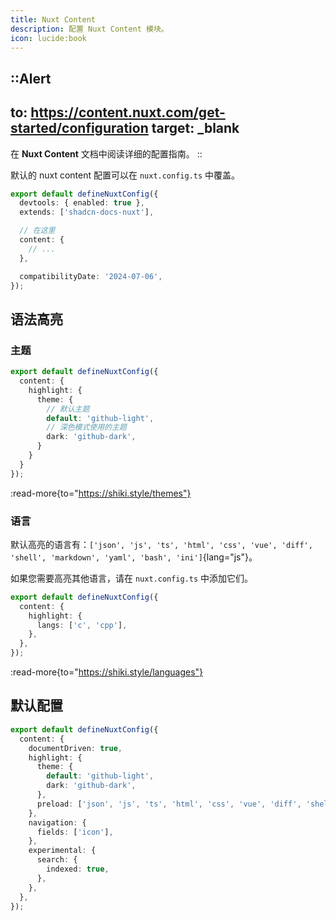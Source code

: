 ```yaml
---
title: Nuxt Content
description: 配置 Nuxt Content 模块。
icon: lucide:book
---
```


::Alert
---
to: https://content.nuxt.com/get-started/configuration
target: _blank
---
在 **Nuxt Content** 文档中阅读详细的配置指南。
::

默认的 nuxt content 配置可以在 `nuxt.config.ts` 中覆盖。

```ts [nuxt.config.ts]
export default defineNuxtConfig({
  devtools: { enabled: true },
  extends: ['shadcn-docs-nuxt'],

  // 在这里
  content: {
    // ...
  },

  compatibilityDate: '2024-07-06',
});
```

## 语法高亮

### 主题

```ts [nuxt.config.ts]
export default defineNuxtConfig({
  content: {
    highlight: {
      theme: {
        // 默认主题
        default: 'github-light',
        // 深色模式使用的主题
        dark: 'github-dark',
      }
    }
  }
});
```

:read-more{to="https://shiki.style/themes"}

### 语言

默认高亮的语言有：`['json', 'js', 'ts', 'html', 'css', 'vue', 'diff', 'shell', 'markdown', 'yaml', 'bash', 'ini']`{lang="js"}。

如果您需要高亮其他语言，请在 `nuxt.config.ts` 中添加它们。

```ts [nuxt.config.ts]
export default defineNuxtConfig({
  content: {
    highlight: {
      langs: ['c', 'cpp'],
    },
  },
});
```

:read-more{to="https://shiki.style/languages"}

## 默认配置

```ts [nuxt.config.ts]
export default defineNuxtConfig({
  content: {
    documentDriven: true,
    highlight: {
      theme: {
        default: 'github-light',
        dark: 'github-dark',
      },
      preload: ['json', 'js', 'ts', 'html', 'css', 'vue', 'diff', 'shell', 'markdown', 'mdc', 'yaml', 'bash', 'ini', 'dotenv'],
    },
    navigation: {
      fields: ['icon'],
    },
    experimental: {
      search: {
        indexed: true,
      },
    },
  },
});
```
